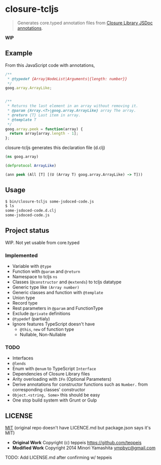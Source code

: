 closure-tcljs
====

> Generates core.typed annotation files from [Closure Library JSDoc annotations](https://developers.google.com/closure/compiler/docs/js-for-compiler).

**WIP**

## Example

From this JavaScript code with annotations,
```javascript
/**
 * @typedef {Array|NodeList|Arguments|{length: number}}
 */
goog.array.ArrayLike;


/**
 * Returns the last element in an array without removing it.
 * @param {Array.<T>|goog.array.ArrayLike} array The array.
 * @return {T} Last item in array.
 * @template T
 */
goog.array.peek = function(array) {
  return array[array.length - 1];
};
```

closure-tcljs generates this declaration file (d.clj)

```clojure
(ns goog.array)

(defprotocol ArrayLike)

(ann peek (All [T] [(U (Array T) goog.array.ArrayLike) -> T]))
```

## Usage

```bash
$ bin/closure-tcljs some-jsdoced-code.js
$ ls
some-jsdoced-code.d.clj
some-jsdoced-code.js
```

## Project status

WIP. Not yet usable from core.typed

### Implemented

* Variable with `@type`
* Function with `@param` and `@return`
* Namespace to tcljs `ns`
* Classes (`@constructor` and `@extends`) to tcljs datatype
* Generic type like `(Array number)`
* Generic classes and function with `@template`
* Union type
* Record type
* Rest parameters in `@param` and FunctionType
* Exclude `@private` definitions
* `@typedef` (partialy)
* Ignore features TypeScript doesn't have
    * `@this`, `new` of function type
    * Nullable, Non-Nullable

### TODO

* Interfaces
* `@lends`
* Enum with `@enum` to TypeScript `Interface`
* Dependencies of Closure Library files
* Arity overloading with `IFn` (Optional Parameters)
* Derive annotations for constructor functions such as `Number.` from corresponding classes' constructor
* `Object.<string, Some>` this should be easy
* One stop build system with Grunt or Gulp


## LICENSE

[MIT](http://opensource.org/licenses/mit-license.php)
(original repo doesn't have LICENCE.md but package.json says it's MIT)

+ **Original Work** Copyright (c) teppeis https://github.com/teppeis
+ **Modified Work** Copyright 2014 Minori Yamashita <ympbyc@gmail.com>

TODO: Add LICENSE.md after confirming w/ teppeis
